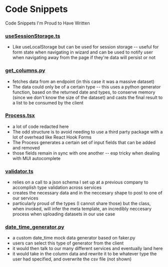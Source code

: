 # Code Snippets
Code Snippets I'm Proud to Have Written

### [useSessionStorage.ts](https://github.com/awburgard/code-snippets/blob/master/useSessionStorage.ts)
- Like useLocalStorage but can be used for session storage -- useful for form state when navigating in wizard and can be used to notify user when navigating away from the page if they're data will persist or not

### [get_columns.py](https://github.com/awburgard/code-snippets/blob/master/get_columns.py)
- fetches data from an endpoint (in this case it was a massive dataset)
- The data could only be of a certain type -- this uses a python generator function, based on the returned date and types, to conserve memory (since we don't know the size of the dataset) and casts the final result to a list to be consumed by the client

### [Process.tsx](https://github.com/awburgard/code-snippets/blob/master/Process.tsx)
- a lot of code redacted here
- The odd structure is to avoid needing to use a third party package with a lot of overhead like React Hook Forms
- The Process generates a certain set of input fields that can be added and removed
- those fields remain in sync with one another -- esp tricky when dealing with MUI autocomplete

### [validator.ts](https://github.com/awburgard/code-snippets/blob/master/validator.ts)
- relies on a call to a json schema I set up at a previous company to accomplish type validation across services
- creates the necessary data and in the neccesary shape to post to one of our services
- particularly proud of the types (I cannot share those) but the class, when invoked, will infer the meta template, an incredibly neccesary process when uploading datasets in our use case

### [date_time_generator.py](https://github.com/awburgard/code-snippets/blob/master/date_time_generator.py)
- a custom date_time mock data generator based on faker.py
- users can select this type of generator from the client
- it would then talk to our many different services and eventually land here
- it would take in the column data and rewrite it to be whatever type the user had specified, and overwrite the csv file (not shown)
